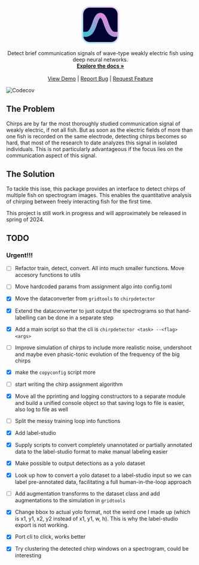 <!-- PROJECT LOGO -->
<div align="center">
  <a href="https://github.com/weygoldt/chirpdetector">
    <img src="assets/logo.svg" alt="Logo" width="100" height="100">
  </a>

<!-- <br /> -->
<!-- <h1 align="center">Chirpdetector</h1> -->

  <p align="center">
    Detect brief communication signals of wave-type weakly electric fish using deep neural networks.
    <br />
    <a href="https://weygoldt.com/chirpdetector"><strong>Explore the docs »</strong></a>
    <br />
    <br />
    <a href="https://weygoldt.com/chirpdetector">View Demo</a>
    |
    <a href="https://github.com/weygoldt/chirpdetector/issues">Report Bug</a>
    |
    <a href="https://github.com/weygoldt/chirpdetector/issues">Request Feature</a>
  </p>
</div>

![Codecov](https://img.shields.io/codecov/c/github/weygoldt/chirpdetector)

## The Problem

Chirps are by far the most thoroughly studied communication signal of weakly electric, if not all fish. But as soon as the electric fields of more than one fish is recorded on the same electrode, detecting chirps becomes so hard, that most of the research to date analyzes this signal in isolated individuals. This is not particularly advantageous if the focus lies on the communication aspect of this signal. 

## The Solution

To tackle this isse, this package provides an interface to detect chirps of multiple fish on spectrogram images. This enables the quantitative analysis of chirping between freely interacting fish for the first time.

This project is still work in progress and will approximately be released in spring of 2024.

## TODO

### Urgent!!!
- [ ] Refactor train, detect, convert. All into much smaller functions. Move accesory functions to utils 
- [ ] Move hardcoded params from assignment algo into config.toml

- [x] Move the dataconverter from `gridtools` to `chirpdetector`
- [x] Extend the dataconverter to just output the spectrograms so that hand-labelling can be done in a separate step
- [x] Add a main script so that the cli is `chirpdetector <task> --<flag> <args>`
- [ ] Improve simulation of chirps to include more realistic noise, undershoot and maybe even phasic-tonic evolution of the frequency of the big chirps
- [x] make the `copyconfig` script more
- [ ] start writing the chirp assignment algorithm
- [x] Move all the pprinting and logging constructors to a separate module and build a unified console object so that saving logs to file is easier, also log to file as well
- [ ] Split the messy training loop into functions 
- [x] Add label-studio 
- [x] Supply scripts to convert completely unannotated or partially annotated data to the label-studio format to make manual labeling easier
- [x] Make possible to output detections as a yolo dataset 
- [x] Look up how to convert a yolo dataset to a label-studio input so we can label pre-annotated data, facilitating a full human-in-the-loop approach
- [ ] Add augmentation transforms to the dataset class and add augmentations to the simulation in `gridtools`
- [x] Change bbox to actual yolo format, not the weird one I made up (which is x1, y1, x2, y2 instead of x1, y1, w, h). This is why the label-studio export is not working.
- [x] Port cli to click, works better
- [x] Try clustering the detected chirp windows on a spectrogram, could be interesting
